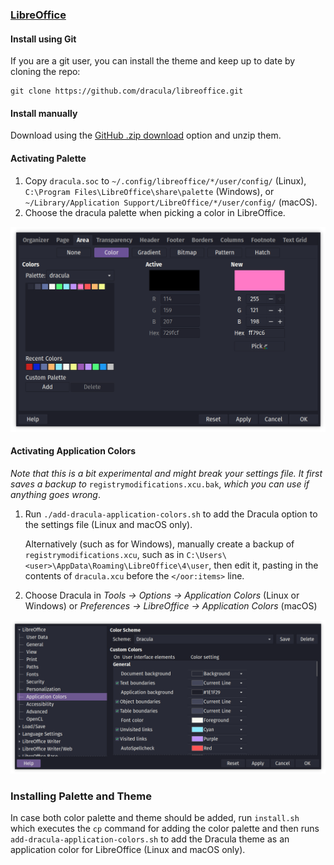 ### [LibreOffice](https://www.libreoffice.org)

#### Install using Git

If you are a git user, you can install the theme and keep up to date by cloning the repo:

    git clone https://github.com/dracula/libreoffice.git

#### Install manually

Download using the [GitHub .zip download](https://github.com/dracula/libreoffice/archive/master.zip) option and unzip them.

#### Activating Palette

1. Copy `dracula.soc` to `~/.config/libreoffice/*/user/config/` (Linux),
   `C:\Program Files\LibreOffice\share\palette` (Windows), or
   `~/Library/Application Support/LibreOffice/*/user/config/` (macOS).
2. Choose the dracula palette when picking a color in LibreOffice.

![Choosing dracula palette](https://raw.githubusercontent.com/dracula/libreoffice/master/screenshot-palette-menu.png)

#### Activating Application Colors

*Note that this is a bit experimental and might break your settings file. It
first saves a backup to* `registrymodifications.xcu.bak`, *which you can use if
anything goes wrong*.

1. Run `./add-dracula-application-colors.sh` to add the Dracula option to the
   settings file (Linux and macOS only).

   Alternatively (such as for Windows), manually create a backup of
   `registrymodifications.xcu`, such as in
   `C:\Users\<user>\AppData\Roaming\LibreOffice\4\user`, then edit it,
   pasting in the contents of `dracula.xcu` before the `</oor:items>` line.

2. Choose Dracula in *Tools -> Options -> Application Colors* (Linux or
   Windows) or *Preferences -> LibreOffice -> Application Colors* (macOS)

![Activating Dracula theme](https://raw.githubusercontent.com/dracula/libreoffice/master/screenshot-application-colors.png)

### Installing Palette and Theme

In case both color palette and theme should be added, run `install.sh`
which executes the `cp` command for adding the color palette and then
runs `add-dracula-application-colors.sh` to add the Dracula theme as an
application color for LibreOffice (Linux and macOS only).
